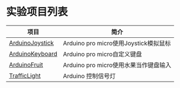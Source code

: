 # 实验项目列表

|项目|简介|
|--|--|
|[ArduinoJoystick](ArduinoJoystick)|Arduino pro micro使用Joystick模拟鼠标|
|[ArduinoKeyboard](ArduinoKeyboard)|Arduino pro micro自定义键盘|
|[ArduinoFruit](ArduinoFruit)|Arduino pro micro使用水果当作键盘输入|
|[TrafficLight](TrafficLight)|Arduino 控制信号灯|
